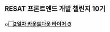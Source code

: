 ## RESAT 프론트엔드 개발 챌린지 10기

### 👉🏻[2일차 카운트다운 타이머 ⏱](https://jxharin.github.io/frontend-challenge-project/02_CountdownTimer/timer.html)
